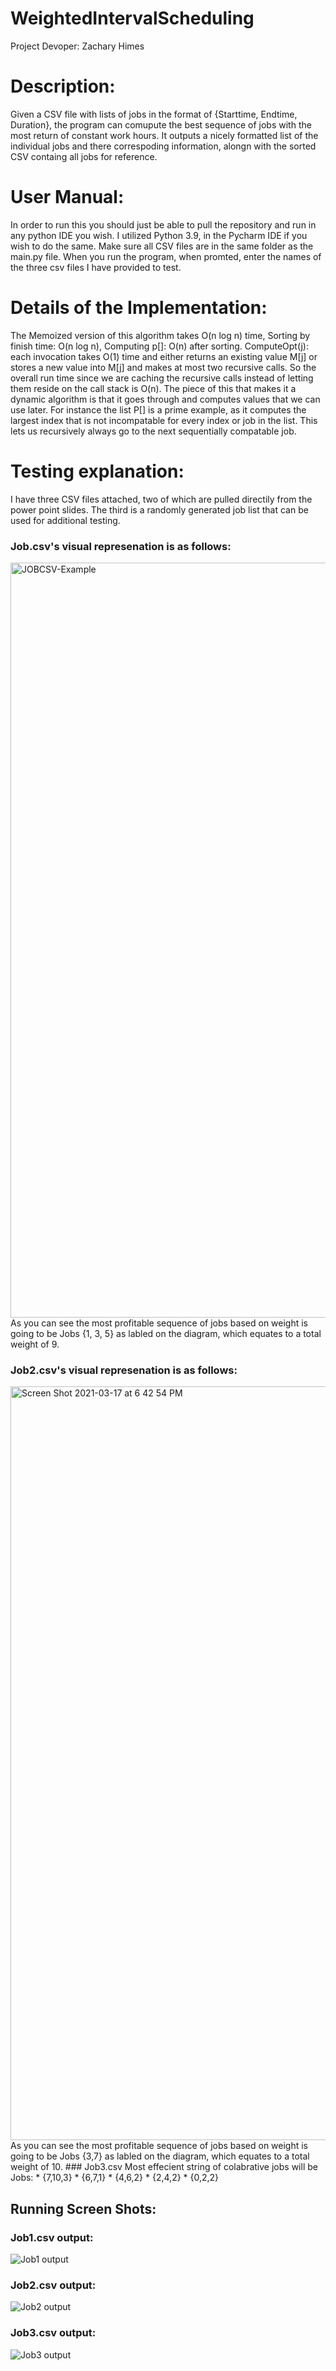 # WeightedIntervalScheduling
 Project Devoper: Zachary Himes
 
 # Description:  
 Given a CSV file with lists of jobs in the format of {Starttime, Endtime, Duration}, the program can comupute the best sequence of jobs with the most return of constant work hours. It outputs a nicely formatted list of the individual jobs and there correspoding information, alongn with the sorted CSV containg all jobs for reference. 
 
 # User Manual:
 In order to run this you should just be able to pull the repository and run in any python IDE you wish. I utilized Python 3.9, in the Pycharm IDE if you wish to do the same. Make sure all CSV files are in the same folder as the main.py file. When you run the program, when promted, enter the names of the three csv files I have provided to test. 
 
 # Details of the Implementation:
The Memoized version of this algorithm takes O(n log n) time, Sorting by finish time:  O(n log n), Computing p[]:  O(n) after sorting. ComputeOpt(j):  each invocation takes O(1) time and either returns an existing value M[j] or stores a new value into M[j] and makes at most two recursive calls. So the overall run time since we are caching the recursive calls instead of letting them reside on the call stack is O(n). The piece of this that makes it a dynamic algorithm is that it goes through and computes values that we can use later. For instance the list P[] is a prime example, as it computes the largest index that is not incompatable for every index or job in the list. This lets us recursively always go to the next sequentially compatable job.

# Testing explanation:
 I have three CSV files attached, two of which are pulled directily from the power point slides. The third is a randomly generated job list that can be used for additional testing.  
 ### Job.csv's visual represenation is as follows:
 <img width="1208" alt="JOBCSV-Example" src="https://user-images.githubusercontent.com/48925673/111559840-8005e180-874e-11eb-817c-640b263c30b1.png">  
As you can see the most profitable sequence of jobs based on weight is going to be Jobs {1, 3, 5} as labled on the diagram, which equates to a total weight of 9.

### Job2.csv's visual represenation is as follows:
<img width="1206" alt="Screen Shot 2021-03-17 at 6 42 54 PM" src="https://user-images.githubusercontent.com/48925673/111560850-a7f64480-8750-11eb-87ae-083ea09581c6.png">
As you can see the most profitable sequence of jobs based on weight is going to be Jobs {3,7} as labled on the diagram, which equates to a total weight of 10.  
### Job3.csv  
Most effecient string of colabrative jobs will be Jobs:  
* {7,10,3} 
* {6,7,1} 
* {4,6,2} 
* {2,4,2} 
* {0,2,2}

## Running Screen Shots:  
### Job1.csv output:
![Job1 output](https://user-images.githubusercontent.com/48925673/111563800-e04c5180-8755-11eb-9352-d48abcd25ec6.png)
### Job2.csv output:
![Job2 output](https://user-images.githubusercontent.com/48925673/111563879-040f9780-8756-11eb-8a8d-ec365dc0333b.png)
### Job3.csv output:
![Job3 output](https://user-images.githubusercontent.com/48925673/111563911-138ee080-8756-11eb-9c48-ced9af07ee0d.png)

